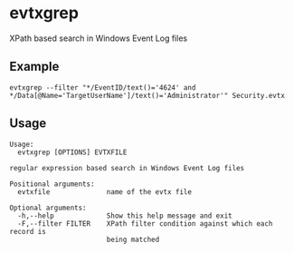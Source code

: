 # evtxgrep
XPath based search in Windows Event Log files

## Example

```shell
evtxgrep --filter "*/EventID/text()='4624' and */Data[@Name='TargetUserName']/text()='Administrator'" Security.evtx
```

## Usage

```
Usage:
  evtxgrep [OPTIONS] EVTXFILE

regular expression based search in Windows Event Log files

Positional arguments:
  evtxfile              name of the evtx file

Optional arguments:
  -h,--help             Show this help message and exit
  -F,--filter FILTER    XPath filter condition against which each record is
                        being matched
```
